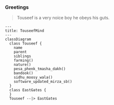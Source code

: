 ### Greetings 

> Touseef is a very noice boy
> he obeys his guts.

```mermaid
---
title: TouseefMind
---
classDiagram
  class Touseef {
    name
    parent
    siblings
    farming()
    nature()
    pesa_phenk_tmasha_dakh()
    bandook()
    sidhu_moosy_wala()
    software_updated_mirza_sb()
  }
  class EastGates {
  }
  Touseef --|> EastGates
```

